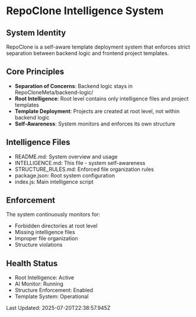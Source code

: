 # RepoClone Intelligence System

## System Identity
RepoClone is a self-aware template deployment system that enforces strict separation between backend logic and frontend project templates.

## Core Principles
- **Separation of Concerns**: Backend logic stays in RepoCloneMeta/backend-logic/
- **Root Intelligence**: Root level contains only intelligence files and project templates
- **Template Deployment**: Projects are created at root level, not within backend logic
- **Self-Awareness**: System monitors and enforces its own structure

## Intelligence Files
- README.md: System overview and usage
- INTELLIGENCE.md: This file - system self-awareness
- STRUCTURE_RULES.md: Enforced file organization rules
- package.json: Root system configuration
- index.js: Main intelligence script

## Enforcement
The system continuously monitors for:
- Forbidden directories at root level
- Missing intelligence files
- Improper file organization
- Structure violations

## Health Status
- Root Intelligence: Active
- AI Monitor: Running
- Structure Enforcement: Enabled
- Template System: Operational

Last Updated: 2025-07-20T22:38:57.945Z
